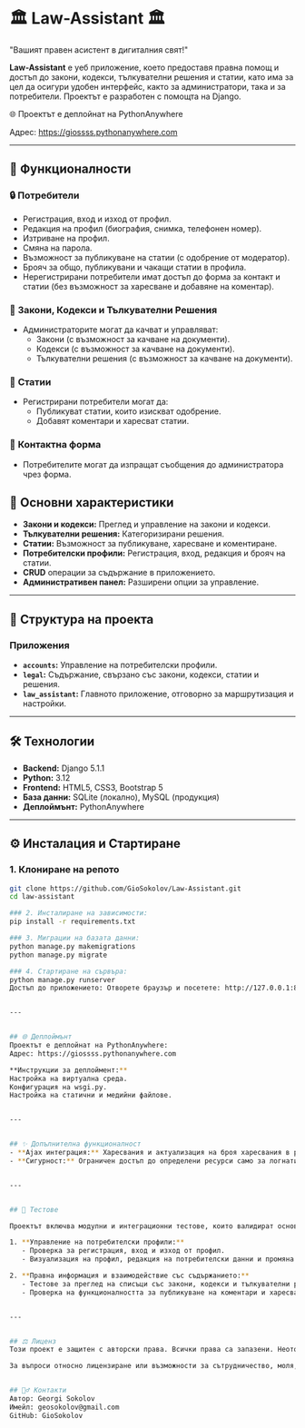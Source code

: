 # 🏛️ Law-Assistant 🏛️
"Вашият правен асистент в дигиталния свят!"

**Law-Assistant** е уеб приложение, което предоставя правна помощ и достъп до закони, кодекси, тълкувателни решения и статии, като има за цел да осигури удобен интерфейс, както за администратори, така и за потребители. Проектът е разработен с помощта на Django.


🌐 Проектът е деплойнат на PythonAnywhere

Адрес: https://giossss.pythonanywhere.com


---


## 🚀 Функционалности

### 🔒 **Потребители**
- Регистрация, вход и изход от профил.
- Редакция на профил (биография, снимка, телефонен номер).
- Изтриване на профил.
- Смяна на парола.
- Възможност за публикуване на статии (с одобрение от модератор).
- Брояч за общо, публикувани и чакащи статии в профила.
- Нерегистрирани потребители имат достъп до форма за контакт и статии (без възможност за харесване и добавяне на коментар). 

### 📜 **Закони, Кодекси и Тълкувателни Решения**
- Администраторите могат да качват и управляват:
  - Закони (с възможност за качване на документи).
  - Кодекси (с възможност за качване на документи).
  - Тълкувателни решения (с възможност за качване на документи).

### 📰 **Статии**
- Регистрирани потребители могат да:
  - Публикуват статии, които изискват одобрение.
  - Добавят коментари и харесват статии.

### 📩 **Контактна форма**
- Потребителите могат да изпращат съобщения до администратора чрез форма.

## 🚀 Основни характеристики 
- **Закони и кодекси:** Преглед и управление на закони и кодекси.
- **Тълкувателни решения:** Категоризирани решения.
- **Статии:** Възможност за публикуване, харесване и коментиране.
- **Потребителски профили:** Регистрация, вход, редакция и брояч на статии.
- **CRUD** операции за съдържание в приложението.
- **Административен панел:** Разширени опции за управление.


---


## 📂 Структура на проекта

### **Приложения**
- **`accounts`:** Управление на потребителски профили.
- **`legal`:** Съдържание, свързано със закони, кодекси, статии и решения.
- **`law_assistant`:** Главното приложение, отговорно за маршрутизация и настройки.


---


## 🛠️ Технологии 
- **Backend:** Django 5.1.1
- **Python:** 3.12
- **Frontend:** HTML5, CSS3, Bootstrap 5
- **База данни:** SQLite (локално), MySQL (продукция)
- **Деплоймънт:** PythonAnywhere


---


## ⚙️ Инсталация и Стартиране

### 1. Клониране на репото
```bash
git clone https://github.com/GioSokolov/Law-Assistant.git
cd law-assistant

### 2. Инсталиране на зависимости:
pip install -r requirements.txt

### 3. Миграции на базата данни:
python manage.py makemigrations
python manage.py migrate

### 4. Стартиране на сървъра:
python manage.py runserver
Достъп до приложението: Отворете браузър и посетете: http://127.0.0.1:8000


---


## 🌐 Деплоймънт 
Проектът е деплойнат на PythonAnywhere:
Адрес: https://giossss.pythonanywhere.com

**Инструкции за деплоймент:**
Настройка на виртуална среда.
Конфигурация на wsgi.py.
Настройка на статични и медийни файлове.


---


## ✨ Допълнителна функционалност 
- **Ajax интеграция:** Харесвания и актуализация на броя харесвания в реално време.
- **Сигурност:** Ограничен достъп до определени ресурси само за логнати потребители.


---


## 🧪 Тестове

Проектът включва модулни и интеграционни тестове, които валидират основни функционалности на приложението. Тестовете са фокусирани върху следните ключови аспекти:

1. **Управление на потребителски профили:**
   - Проверка за регистрация, вход и изход от профил.
   - Визуализация на профил, редакция на потребителски данни и промяна на парола.

2. **Правна информация и взаимодействие със съдържанието:**
   - Тестове за преглед на списъци със закони, кодекси и тълкувателни решения.
   - Проверка на функционалността за публикуване на коментари и харесвания.


---


## ⚖️ Лиценз 
Този проект е защитен с авторски права. Всички права са запазени. Неоторизирано копиране, разпространение или модификация на кода без изрично разрешение от автора е забранено.

За въпроси относно лицензиране или възможности за сътрудничество, моля, свържете се с мен на посочените контакти.


## 🙋‍♂️ Контакти 
Автор: Georgi Sokolov
Имейл: geosokolov@gmail.com
GitHub: GioSokolov
